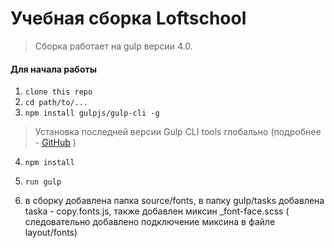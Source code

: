 # Учебная сборка Loftschool

> Сборка работает на gulp версии 4.0. 

#### Для начала работы

1. ```clone this repo```
2. ```cd path/to/...```
3. ```npm install gulpjs/gulp-cli -g```  
> Установка последней версии Gulp CLI tools глобально (подробнее - [GitHub](https://github.com/gulpjs/gulp/blob/4.0/docs/getting-started.md) )

4. ```npm install```
6. ```run gulp``` 

7. в сборку добавлена папка source/fonts, в папку gulp/tasks добавлена taska -  copy.fonts.js, также добавлен миксин _font-face.scss ( следовательно добавлено подключение миксина в файле layout/fonts)
